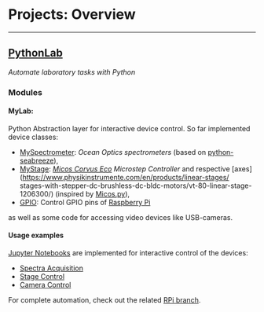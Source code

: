 # Projects: Overview
---
## [PythonLab](https://tobiasnils.github.io/PythonLab)
*Automate laboratory tasks with Python*
### Modules
#### MyLab: 
Python Abstraction layer for interactive device control. 
So far implemented device classes:

 - [MySpectrometer](): *Ocean Optics spectrometers* (based on 
[python-seabreeze](https://github.com/ap--/python-seabreeze)), 
- [MyStage](): *[Micos Corvus Eco](http://micosusa.com/old/Con_o_02.html) Microstep Controller* and 
respective [axes](https://www.physikinstrumente.com/en/products/linear-stages/
stages-with-stepper-dc-brushless-dc-bldc-motors/vt-80-linear-stage-1206300/) 
(inspired by [Micos.py](https://gist.github.com/pklaus/3955382)),
- [GPIO](): Control GPIO pins of [Raspberry Pi]()

as well as some code for accessing video devices like USB-cameras. 

#### Usage examples
[Jupyter Notebooks]() are implemented for interactive control of the devices: 
- [Spectra Acquisition]()
- [Stage Control]()
- [Camera Control]()

For complete automation, check out the related [RPi branch](). 

